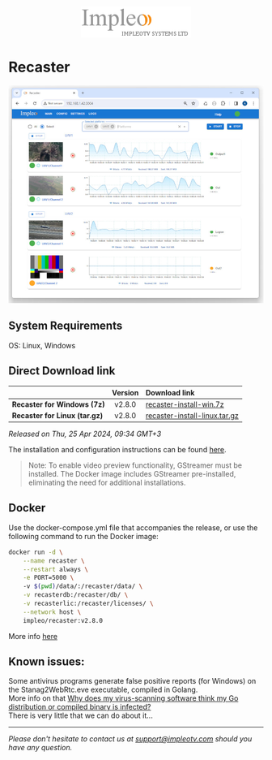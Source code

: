 
<div align="center">
  <a >
    <img src="images/impleo_logo.png" alt="Logo" >
  </a>
</div>

# Recaster

![Recaster](images/recaster-main-mid.jpg)  


## System Requirements

OS: Linux, Windows


## Direct Download link

|          | Version             | Download link                                                           | 
|:---------|:-------------------:|:------------------------------------------------------------------------|
| **Recaster for Windows (7z)** |  v2.8.0 | [recaster-install-win.7z](https://github.com/impleotv/recaster-release/releases/download/v2.8.0/recaster-install-win.7z)  | 
| **Recaster for Linux (tar.gz)** |  v2.8.0 | [recaster-install-linux.tar.gz](https://github.com/impleotv/recaster-release/releases/download/v2.8.0/recaster-install-linux.tar.gz)  | 

*Released on Thu, 25 Apr 2024, 09:34 GMT+3*


The installation and configuration instructions can be found [here](https://impleotv.com/content/recaster/help/).

> Note: To enable video preview functionality, GStreamer must be installed. The Docker image includes GStreamer pre-installed, eliminating the need for additional installations.

## Docker

Use the docker-compose.yml file that accompanies the release, or use the following command to run the Docker image:

```sh
docker run -d \
    --name recaster \
    --restart always \
    -e PORT=5000 \  
    -v $(pwd)/data/:/recaster/data/ \
    -v recasterdb:/recaster/db/ \
    -v recasterlic:/recaster/licenses/ \
    --network host \
    impleo/recaster:v2.8.0
```

More info [here](https://impleotv.com/content/recaster/help/user-guide/running-docker.html)

## Known issues:

Some antivirus programs generate false positive reports (for Windows) on the Stanag2WebRtc.eve executable, compiled in Golang.  
More info on that [Why does my virus-scanning software think my Go distribution or compiled binary is infected?](https://go.dev/doc/faq#virus)  
There is very little that we can do about it...

----  
*Please don't hesitate to contact us at support@impleotv.com should you have any question.*
